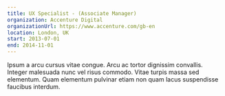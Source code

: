```yaml
---
title: UX Specialist - (Associate Manager)
organization: Accenture Digital
organizationUrl: https://www.accenture.com/gb-en
location: London, UK
start: 2013-07-01
end: 2014-11-01
---
```


Ipsum a arcu cursus vitae congue. Arcu ac tortor dignissim convallis. Integer malesuada nunc vel risus commodo. Vitae turpis massa sed elementum. Quam elementum pulvinar etiam non quam lacus suspendisse faucibus interdum.